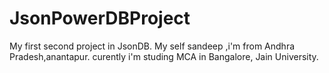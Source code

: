 # JsonPowerDBProject
My first second project in JsonDB.
My self sandeep ,i'm from Andhra Pradesh,anantapur.
curently  i'm studing MCA in Bangalore, Jain University.
